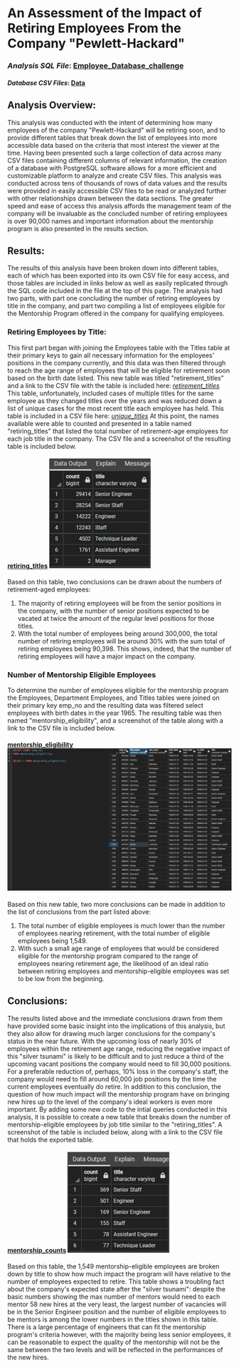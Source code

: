 # An Assessment of the Impact of Retiring Employees From the Company "Pewlett-Hackard"
### *Analysis SQL File*: [Employee_Database_challenge](Employee_Database_challenge.sql)
#### *Database CSV Files*: [Data](Data)

## **Analysis Overview:**
This analysis was conducted with the intent of determining how many employees of the company "Pewlett-Hackard" will be retiring soon, and to provide different tables that break down the list of employees into more accessible data based on the criteria that most interest the viewer at the time. Having been presented such a large collection of data across many CSV files containing different columns of relevant information, the creation of a database with PostgreSQL software allows for a more efficient and customizable platform to analyze and create CSV files. This analysis was conducted across tens of thousands of rows of data values and the results were provided in easily accessible CSV files to be read or analyzed further with other relationships drawn between the data sections. The greater speed and ease of access this analysis affords the management team of the company will be invaluable as the concluded number of retiring employees is over 90,000 names and important information about the mentorship program is also presented in the results section.

## **Results:**
The results of this analysis have been broken down into different tables, each of which has been exported into its own CSV file for easy access, and those tables are included in links below as well as easily replicated through the SQL code included in the file at the top of this page. The analysis had two parts, with part one concluding the number of retiring employees by title in the company, and part two compiling a list of employees eligible for the Mentorship Program offered in the company for qualifying employees.
### Retiring Employees by Title:
This first part began with joining the Employees table with the Titles table at their primary keys to gain all necessary information for the employees' positions in the company currently, and this data was then filtered through to reach the age range of employees that will be eligible for retirement soon based on the birth date listed. This new table was titled "retirement_titles" and a link to the CSV file with the table is included here: *[retirement_titles](Data/retirement_titles.csv)*
This table, unfortunately, included cases of multiple titles for the same employee as they changed titles over the years and was reduced down a list of unique cases for the most recent title each employee has held. This table is included in a CSV file here: *[unique_titles](Data/unique_titles.csv)*
At this point, the names available were able to counted and presented in a table named "retiring_titles" that listed the total number of retirement-age employees for each job title in the company. The CSV file and a screenshot of the resulting table is included below.

#### [retiring_titles](Data/retiring_titles.csv) ![retiring_titles](Data/Images/retiring_titles.png)

Based on this table, two conclusions can be drawn about the numbers of retirement-aged employees:
1. The majority of retiring employees will be from the senior positions in the company, with the number of senior positions expected to be vacated at twice the amount of the regular level positions for those titles.
2. With the total number of employees being around 300,000, the total number of retiring employees will be around 30% with the sum total of retiring employees being 90,398. This shows, indeed, that the number of retiring employees will have a major impact on the company.

### Number of Mentorship Eligible Employees
To determine the number of employees eligible for the mentorship program the Employees, Department Employees, and Titles tables were joined on their primary key emp_no and the resulting data was filtered select employees with birth dates in the year 1965. The resulting table was then named "mentorship_eligibility", and a screenshot of the table along with a link to the CSV file is included below.

#### [mentorship_eligibility](Data/mentorship_eligibility.csv) ![mentorship_eligibility_total](Data/Images/mentorship_eligibility_total.png)

Based on this new table, two more conclusions can be made in addition to the list of conclusions from the part listed above:
1. The total number of eligible employees is much lower than the number of employees nearing retirement, with the total number of eligible employees being 1,549.
2. With such a small age range of employees that would be considered eligible for the mentorship program compared to the range of employees nearing retirement age, the likelihood of an ideal ratio between retiring employees and mentorship-eligible employees was set to be low from the beginning.

## **Conclusions:**
The results listed above and the immediate conclusions drawn from them have provided some basic insight into the implications of this analysis, but they also allow for drawing much larger conclusions for the company's status in the near future. With the upcoming loss of nearly 30% of employees within the retirement age range, reducing the negative impact of this "silver tsunami" is likely to be difficult and to just reduce a third of the upcoming vacant positions the company would need to fill 30,000 positions. For a preferable reduction of, perhaps, 10% loss in the company's staff, the company would need to fill around 60,000 job positions by the time the current employees eventually do retire. 
In addition to this conclusion, the question of how much impact will the mentorship program have on bringing new hires up to the level of the company's ideal workers is even more important. By adding some new code to the intial queries conducted in this analysis, it is possible to create a new table that breaks down the number of mentorship-eligible employees by job title similar to the "retiring_titles". A screenshot of the table is included below, along with a link to the CSV file that holds the exported table.

#### [mentorship_counts](Data/mentorship_counts.csv) ![mentorship_counts](Data/Images/mentorship_counts.png)

Based on this table, the 1,549 mentorship-eligible employees are broken down by title to show how much impact the program will have relative to the number of employees expected to retire. This table shows a troubling fact about the company's expected state after the "silver tsunami": despite the basic numbers showing the max number of mentors would need to each mentor 58 new hires at the very least, the largest number of vacancies will be in the Senior Engineer position and the number of eligible employees to be mentors is among the lower numbers in the titles shown in this table. There is a large percentage of engineers that can fit the mentorship program's criteria however, with the majority being less senior employees, it can be reasonable to expect the quality of the mentorship will not be the same between the two levels and will be reflected in the performances of the new hires.






